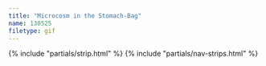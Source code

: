 ```yaml
---
title: "Microcosm in the Stomach-Bag"
name: 130525
filetype: gif
---
```


{% include "partials/strip.html" %}
{% include "partials/nav-strips.html" %}